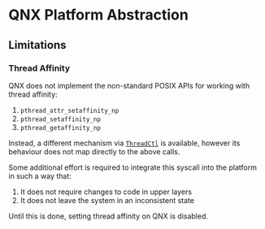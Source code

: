 # QNX Platform Abstraction

## Limitations

### Thread Affinity

QNX does not implement the non-standard POSIX APIs for working with thread affinity:

1. `pthread_attr_setaffinity_np`
1. `pthread_setaffinity_np`
1. `pthread_getaffinity_np`

Instead, a different mechanism via [`ThreadCtl`](https://www.qnx.com/developers/docs/7.1/index.html#com.qnx.doc.neutrino.prog/topic/multicore_processor_affinity.html
) is available, however its behaviour does not map directly to the above calls.

Some additional effort is required to integrate this syscall into the platform
in such a way that:

1. It does not require changes to code in upper layers
1. It does not leave the system in an inconsistent state

Until this is done, setting thread affinity on QNX is disabled.
